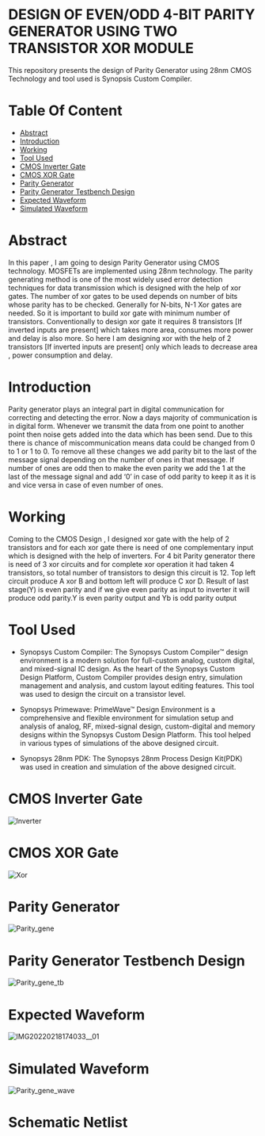 # DESIGN OF EVEN/ODD 4-BIT PARITY GENERATOR USING TWO TRANSISTOR XOR MODULE
This repository presents the design of Parity Generator using 28nm CMOS Technology and tool used is Synopsis Custom Compiler.
# Table Of Content
- [Abstract](https://github.com/AniJoshi12/Party-Generator/blob/main/README.md#Abstract)
- [Introduction](https://github.com/AniJoshi12/Party-Generator/blob/main/README.md#Introduction)
- [Working](https://github.com/AniJoshi12/Party-Generator/blob/main/README.md#Working)
- [Tool Used](https://github.com/AniJoshi12/Party-Generator/blob/main/README.md#Tool-Used)
- [CMOS Inverter Gate](https://github.com/AniJoshi12/Party-Generator/blob/main/README.md#CMOS-Inverter-Gate)
- [CMOS XOR Gate](https://github.com/AniJoshi12/Party-Generator/blob/main/README.md#CMOS-XOR-Gate)
- [Parity Generator](https://github.com/AniJoshi12/Party-Generator/blob/main/README.md#Parity-Generator)
- [Parity Generator Testbench Design](https://github.com/AniJoshi12/Party-Generator/blob/main/README.md#Parity-Generator-Testbench-Design)
- [Expected Waveform](https://github.com/AniJoshi12/Party-Generator/blob/main/README.md#Expected-Waveform)
- [Simulated Waveform](https://github.com/AniJoshi12/Party-Generator/blob/main/README.md#Simulated-Waveform)



# Abstract
In this paper , I am going to design Parity Generator using CMOS technology. MOSFETs are implemented using 28nm technology.
The parity generating method is one of the most widely used error detection techniques for data transmission which is designed
with the help of xor gates. The number of xor gates to be used depends on number of bits whose parity has to be checked.
Generally for N-bits, N-1 Xor gates are needed. So it is important to build xor gate with minimum number of transistors.
Conventionally to design xor gate it requires 8 transistors [If inverted inputs are present] which takes more area, consumes 
more power and delay is also more. So here I am designing xor with the help of 2 transistors [If inverted inputs are present] only 
which leads to decrease area , power consumption and delay.

# Introduction
Parity generator plays an integral part in digital communication for correcting and detecting the error. Now a days majority of 
communication is in digital form. Whenever we transmit the data from one point to another point then noise gets added into the data 
which has been send. Due to this there is chance of miscommunication means data could be changed from 0 to 1 or 1 to 0.
To remove all these changes we add parity bit to the last of the message signal depending on the number of ones in that message. 
If number of ones are odd then to make the even parity we add the 1 at the last of the message signal and add ‘0’ in case of odd 
parity to keep it as it is and vice versa in case of even number of ones.

# Working
Coming to the CMOS Design , I designed xor gate with the help 
of 2 transistors and for each xor gate there is need of one 
complementary input which is designed with the help of inverters. 
For 4 bit Parity generator there is need of 3 xor circuits and for 
complete xor operation it had taken 4 transistors, so total number of 
transistors to design this circuit is 12. Top left circuit produce A xor 
B and bottom left will produce C xor D. Result of last stage(Y) is 
even parity and if we give even parity as input to inverter it will 
produce odd parity.Y is even parity output and Yb is odd parity 
output


# Tool Used
- Synopsys Custom Compiler: The Synopsys Custom Compiler™ design environment is a modern solution for full-custom analog, custom digital, and mixed-signal IC design. As the heart
of the Synopsys Custom Design Platform, Custom Compiler provides design entry, simulation management and analysis, and custom layout editing features. This tool was used to design the circuit on a transistor level.

- Synopsys Primewave: PrimeWave™ Design Environment is a comprehensive and flexible environment for simulation setup and analysis of analog, RF, mixed-signal design, custom-digital and memory designs within the Synopsys Custom Design Platform. This tool helped in various types of simulations of the above designed circuit.

- Synopsys 28nm PDK: The Synopsys 28nm Process Design Kit(PDK) was used in creation and simulation of the above designed circuit.

# CMOS Inverter Gate
![Inverter](https://user-images.githubusercontent.com/100522966/155893158-d4e660bd-86b3-4030-a142-3747dd995419.JPG)

# CMOS XOR Gate
![Xor](https://user-images.githubusercontent.com/100522966/155893190-c46562ef-97d0-49e3-8f29-ba2f571bc662.JPG)

# Parity Generator
![Parity_gene](https://user-images.githubusercontent.com/100522966/156007810-cc253626-0b31-4a6e-8a32-caff9ab709b0.JPG)

# Parity Generator Testbench Design
![Parity_gene_tb](https://user-images.githubusercontent.com/100522966/156007922-3579f5fd-f365-487b-8016-445c631a3551.JPG)

# Expected Waveform
![IMG20220218174033__01](https://user-images.githubusercontent.com/100522966/156008116-5f51fd3f-8820-4725-8ebd-84ab43a0ba35.jpg)

# Simulated Waveform
![Parity_gene_wave](https://user-images.githubusercontent.com/100522966/156008074-c6031885-7147-4c40-846a-244d4950f7dd.JPG)

# Schematic Netlist

